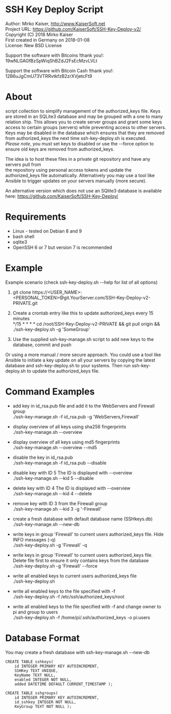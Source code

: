 
SSH Key Deploy Script
=====================
Author: Mirko Kaiser, http://www.KaiserSoft.net   
Project URL: https://github.com/KaiserSoft/SSH-Key-Deploy-v2/    
Copyright (C) 2018 Mirko Kaiser    
First created in Germany on 2018-01-08    
License: New BSD License

Support the software with Bitcoins !thank you!: 	 19wNLGAGfBzSpWiqShBZdJ2FsEcMzvLVLt

Support the software with Bitcoin Cash !thank you!:  12B6uJgCmU73VTRRvtkfzB2zrXVjetcFt9


# About #
script collection to simplify management of the authorized_keys file. Keys are stored in an SQLite3 
database and may be grouped with a one to many relation ship. This allows you to create server groups 
and grant some keys access to certain groups (servers) while preventing access to other servers.
Keys may be disabled in the database which ensures that they are removed from authorized_keys the 
next time ssh-key-deploy.sh is executed.    
*Please note*, you must set keys to disabled or use the --force option to ensure old keys are removed 
from authorized_keys.

The idea is to host these files in a private git repository and have any servers pull from  
the repository using personal access tokens and update the authorized_keys file automatically.
Alternatively you may use a tool like Ansible to trigger updates on your servers manually (more secure).

An alternative version which does not use an SQlite3 database is available here: https://github.com/KaiserSoft/SSH-Key-Deploy/


# Requirements #
* Linux - tested on Debian 8 and 9
* bash shell
* sqlite3
* OpenSSH 6 or 7 but version 7 is recommended


# Example #
Example scenario (check ssh-key-deploy.sh --help for list of all options)
1) git clone https://<USER_NAME>:<PERSONAL_TOKEN>@git.YourServer.com/SSH-Key-Deploy-v2-PRIVATE.git

2) Create a crontab entry like this to update authorized_keys every 15 minutes    
	*/15 * * * *  cd /root/SSH-Key-Deploy-v2-PRIVATE && git pull origin && ./ssh-key-deploy.sh -g 'SomeGroup'

3) Use the supplied ssh-key-manage.sh script to add new keys to the database, commit and push


Or using a more manual / more secure approach. You could use a tool like Ansible to initiate a key update 
on all your servers by copying the latest database and ssh-key-deploy.sh to your systems. 
Then run ssh-key-deploy.sh to update the authorized_keys file.

    
    
# Command Examples #
* add key in id_rsa.pub file and add it to the WebServers and Firewall group    
./ssh-key-manage.sh -f id_rsa.pub -g 'WebServers,Firewall'

* display overview of all keys using sha256 fingerprints    
./ssh-key-manage.sh --overview

* display overview of all keys using md5 fingerprints   
./ssh-key-manage.sh --overview --md5

* disable the key in id_rsa.pub    
./ssh-key-manage.sh -f id_rsa.pub --disable

* disable key with ID 5 The ID is displayed with --overview    
./ssh-key-manage.sh --kid 5 --disable

* delete key with ID 4 The ID is displayed with --overview    
./ssh-key-manage.sh --kid 4 --delete

* remove key with ID 3 from the Firewall group    
./ssh-key-manage.sh --kid 3 -g '-Firewall'

* create a fresh database with default database name (SSHkeys.db)    
./ssh-key-manage.sh --new-db

* write keys in group 'Firewall' to current users authorized_keys file. Hide INFO messages (-q)    
./ssh-key-deploy.sh -g 'Firewall' -q

* write keys in group 'Firewall' to current users authorized_keys file. Delete file first to ensure it only contains keys from the database    
./ssh-key-deploy.sh -g 'Firewall' --force

* write all enabled keys to current users authorized_keys file    
./ssh-key-deploy.sh

* write all enabled keys to the file specified with -f    
./ssh-key-deploy.sh -f /etc/ssh/authorized_keys/root

* write all enabled keys to the file specified with -f and change owner to pi and group to users    
./ssh-key-deploy.sh -f /home/pi/.ssh/authorized_keys -o pi:users

   
   
   
# Database Format #
You may create a fresh database with ssh-key-manage.sh --new-db

 	CREATE TABLE sshkeys(
		id INTEGER PRIMARY KEY AUTOINCREMENT,
		SSHKey TEXT UNIQUE,
		KeyName TEXT NULL,
		enabled INTEGER NOT NULL,
		added DATETIME DEFAULT CURRENT_TIMESTAMP );

 	CREATE TABLE sshgroups(
		id INTEGER PRIMARY KEY AUTOINCREMENT,
		id_sshkey INTEGER NOT NULL,
		KeyGroup TEXT NOT NULL );


